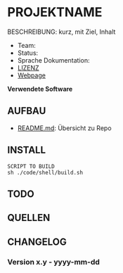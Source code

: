PROJEKTNAME
==============================

BESCHREIBUNG: kurz, mit Ziel, Inhalt

- Team: 
- Status: 
- Sprache Dokumentation: 
- [LIZENZ](LIZENZURL)
- [Webpage](URL) 

**Verwendete Software**

## AUFBAU
- [README.md](README.md): Übersicht zu Repo

## INSTALL
 
```shell
SCRIPT TO BUILD
sh ./code/shell/build.sh
```

## TODO


## QUELLEN


## CHANGELOG
### Version x.y - yyyy-mm-dd

